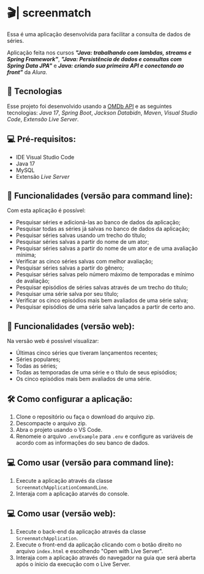 # 🎬| screenmatch

Essa é uma aplicação desenvolvida para facilitar a consulta de dados de séries.

Aplicação feita nos cursos **_"Java: trabalhando com lambdas, streams e Spring Framework"_**, **_"Java: Persistência de dados e consultas com Spring Data JPA"_** e **_Java: criando sua primeira API e conectando ao front"_** da _Alura_.

## 🚀 Tecnologias

Esse projeto foi desenvolvido usando a [OMDb API](https://www.omdbapi.com) e as seguintes tecnologias: _Java 17_, _Spring Boot_, _Jackson Databidn_, _Maven_, _Visual Studio Code_, _Extensão Live Server_.

## 💻 Pré-requisitos:

- IDE Visual Studio Code
- Java 17
- MySQL
- Extensão _Live Server_

## 📃 Funcionalidades (versão para command line):

Com esta aplicação é possível:

- Pesquisar séries e adicioná-las ao banco de dados da aplicação;
- Pesquisar todas as séries já salvas no banco de dados da aplicação;
- Pesquisar séries salvas usando um trecho do título;
- Pesquisar séries salvas a partir do nome de um ator;
- Pesquisar séries salvas a partir do nome de um ator e de uma avaliação mínima;
- Verificar as cinco séries salvas com melhor avaliação;
- Pesquisar séries salvas a partir do gênero;
- Pesquisar séries salvas pelo número máximo de temporadas e mínimo de avaliação;
- Pesquisar episódios de séries salvas através de um trecho do título;
- Pesquisar uma série salva por seu título;
- Verificar os cinco episódios mais bem avaliados de uma série salva;
- Pesquisar episódios de uma série salva lançados a partir de certo ano.

## 📃 Funcionalidades (versão web):

Na versão web é possível visualizar:

- Últimas cinco séries que tiveram lançamentos recentes;
- Séries populares;
- Todas as séries;
- Todas as temporadas de uma série e o título de seus episódios;
- Os cinco episódios mais bem avaliados de uma série.

## 🛠️ Como configurar a aplicação:

1. Clone o repositório ou faça o download do arquivo zip.
2. Descompacte o arquivo zip.
3. Abra o projeto usando o VS Code.
4. Renomeie o arquivo `.envExample` para `.env` e configure as variáveis de acordo com as informações do seu banco de dados.

## 💻 Como usar (versão para command line):

1. Execute a aplicação através da classe `ScreenmatchApplicationCommandLine`.
2. Interaja com a aplicação atarvés do console.

## 💻 Como usar (versão web):

1. Execute o back-end da aplicação através da classe `ScreenmatchApplication`.
2. Execute o front-end da aplicação clicando com o botão direito no arquivo `index.html` e escolhendo "Open with Live Server".
3. Interaja com a aplicação através do navegador na guia que será aberta após o ínicio da execução com o Live Server.
